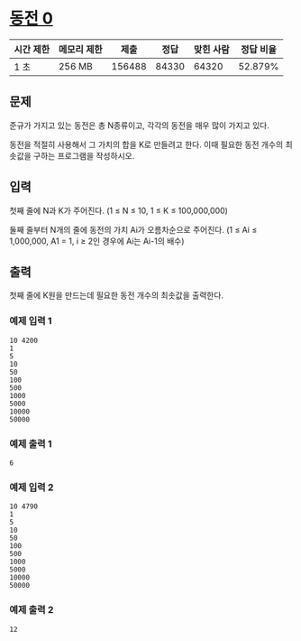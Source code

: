 
# [동전 0](https://www.acmicpc.net/problem/11047)

|시간 제한| 메모리 제한 |제출|정답|맞힌 사람|정답 비율|
|----|--------|----|----|----|----|
|1 초| 256 MB |156488|84330|64320|52.879%|

## 문제
준규가 가지고 있는 동전은 총 N종류이고, 각각의 동전을 매우 많이 가지고 있다.

동전을 적절히 사용해서 그 가치의 합을 K로 만들려고 한다. 이때 필요한 동전 개수의 최솟값을 구하는 프로그램을 작성하시오.

## 입력
첫째 줄에 N과 K가 주어진다. (1 ≤ N ≤ 10, 1 ≤ K ≤ 100,000,000)

둘째 줄부터 N개의 줄에 동전의 가치 Ai가 오름차순으로 주어진다. (1 ≤ Ai ≤ 1,000,000, A1 = 1, i ≥ 2인 경우에 Ai는 Ai-1의 배수)

## 출력
첫째 줄에 K원을 만드는데 필요한 동전 개수의 최솟값을 출력한다.





### 예제 입력 1
```
10 4200
1
5
10
50
100
500
1000
5000
10000
50000
```

### 예제 출력 1
```
6
```
### 예제 입력 2
```
10 4790
1
5
10
50
100
500
1000
5000
10000
50000
```

### 예제 출력 2
```
12
```

